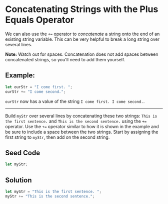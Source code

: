 # Concatenating Strings with the Plus Equals Operator

We can also use the `+=` operator to *concatenate* a string onto the end of an existing string variable. This can be very helpful to break a long string over several lines.

**Note:** Watch out for spaces. Concatenation does not add spaces between concatenated strings, so you'll need to add them yourself.

## Example:

```javascript
let ourStr = "I come first. ";
ourStr += "I come second.";
```

`ourStr` now has a value of the string `I come first. I come second.`.

-----

Build `myStr` over several lines by concatenating these two strings: `This is the first sentence.` and `This is the second sentence.` using the `+=` operator. Use the `+=` operator similar to how it is shown in the example and be sure to include a space between the two strings. Start by assigning the first string to `myStr`, then add on the second string.

## Seed Code

```javascript
let myStr;
```

## Solution

```javascript
let myStr = "This is the first sentence. ";
myStr += "This is the second sentence.";
```
